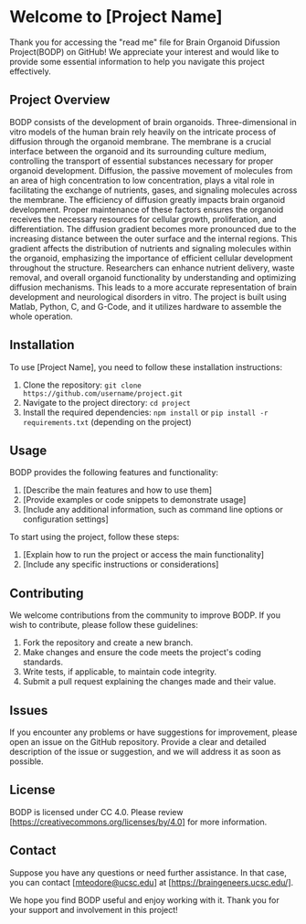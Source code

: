 # Welcome to [Project Name]

Thank you for accessing the "read me" file for Brain Organoid Difussion Project(BODP) on GitHub! We appreciate your interest and would like to provide some essential information to help you navigate this project effectively.

## Project Overview

BODP consists of the development of brain organoids. Three-dimensional in vitro models of the human brain rely heavily on the intricate process of diffusion through the organoid membrane. The membrane is a crucial interface between the organoid and its surrounding culture medium, controlling the transport of essential substances necessary for proper organoid development. Diffusion, the passive movement of molecules from an area of high concentration to low concentration, plays a vital role in facilitating the exchange of nutrients, gases, and signaling molecules across the membrane. The efficiency of diffusion greatly impacts brain organoid development. Proper maintenance of these factors ensures the organoid receives the necessary resources for cellular growth, proliferation, and differentiation. The diffusion gradient becomes more pronounced due to the increasing distance between the outer surface and the internal regions. This gradient affects the distribution of nutrients and signaling molecules within the organoid, emphasizing the importance of efficient cellular development throughout the structure. Researchers can enhance nutrient delivery, waste removal, and overall organoid functionality by understanding and optimizing diffusion mechanisms. This leads to a more accurate representation of brain development and neurological disorders in vitro. The project is built using Matlab, Python, C, and G-Code, and it utilizes hardware to assemble the whole operation.

## Installation

To use [Project Name], you need to follow these installation instructions:

1. Clone the repository: `git clone https://github.com/username/project.git`
2. Navigate to the project directory: `cd project`
3. Install the required dependencies: `npm install` or `pip install -r requirements.txt` (depending on the project)

## Usage

BODP provides the following features and functionality:

1. [Describe the main features and how to use them]
2. [Provide examples or code snippets to demonstrate usage]
3. [Include any additional information, such as command line options or configuration settings]

To start using the project, follow these steps:

1. [Explain how to run the project or access the main functionality]
2. [Include any specific instructions or considerations]

## Contributing

We welcome contributions from the community to improve BODP. If you wish to contribute, please follow these guidelines:

1. Fork the repository and create a new branch.
2. Make changes and ensure the code meets the project's coding standards.
3. Write tests, if applicable, to maintain code integrity.
4. Submit a pull request explaining the changes made and their value.

## Issues

If you encounter any problems or have suggestions for improvement, please open an issue on the GitHub repository. Provide a clear and detailed description of the issue or suggestion, and we will address it as soon as possible.

## License
BODP is licensed under CC 4.0. Please review [https://creativecommons.org/licenses/by/4.0] for more information.

## Contact

Suppose you have any questions or need further assistance. In that case, you can contact [mteodore@ucsc.edu] at [https://braingeneers.ucsc.edu/].

We hope you find BODP useful and enjoy working with it. Thank you for your support and involvement in this project!
